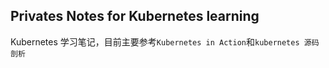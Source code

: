 ## Privates Notes for Kubernetes learning
Kubernetes 学习笔记，目前主要参考```Kubernetes in Action```和```kubernetes 源码剖析```